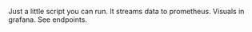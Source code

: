 Just a little script you can run.
It streams data to prometheus. 
Visuals in grafana.
See endpoints. 
